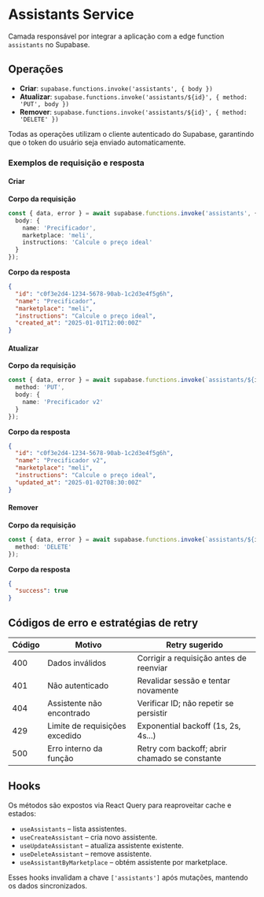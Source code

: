 # Assistants Service

Camada responsável por integrar a aplicação com a edge function `assistants` no Supabase.

## Operações
- **Criar**: `supabase.functions.invoke('assistants', { body })`
- **Atualizar**: `supabase.functions.invoke('assistants/${id}', { method: 'PUT', body })`
- **Remover**: `supabase.functions.invoke('assistants/${id}', { method: 'DELETE' })`

Todas as operações utilizam o cliente autenticado do Supabase, garantindo que o token do usuário seja enviado automaticamente.

### Exemplos de requisição e resposta

#### Criar
**Corpo da requisição**
```ts
const { data, error } = await supabase.functions.invoke('assistants', {
  body: {
    name: 'Precificador',
    marketplace: 'meli',
    instructions: 'Calcule o preço ideal'
  }
});
```
**Corpo da resposta**
```json
{
  "id": "c0f3e2d4-1234-5678-90ab-1c2d3e4f5g6h",
  "name": "Precificador",
  "marketplace": "meli",
  "instructions": "Calcule o preço ideal",
  "created_at": "2025-01-01T12:00:00Z"
}
```

#### Atualizar
**Corpo da requisição**
```ts
const { data, error } = await supabase.functions.invoke(`assistants/${id}`, {
  method: 'PUT',
  body: {
    name: 'Precificador v2'
  }
});
```
**Corpo da resposta**
```json
{
  "id": "c0f3e2d4-1234-5678-90ab-1c2d3e4f5g6h",
  "name": "Precificador v2",
  "marketplace": "meli",
  "instructions": "Calcule o preço ideal",
  "updated_at": "2025-01-02T08:30:00Z"
}
```

#### Remover
**Corpo da requisição**
```ts
const { data, error } = await supabase.functions.invoke(`assistants/${id}`, {
  method: 'DELETE'
});
```
**Corpo da resposta**
```json
{
  "success": true
}
```

## Códigos de erro e estratégias de retry

| Código | Motivo                           | Retry sugerido                               |
| ------ | --------------------------------- | -------------------------------------------- |
| 400    | Dados inválidos                  | Corrigir a requisição antes de reenviar       |
| 401    | Não autenticado                  | Revalidar sessão e tentar novamente          |
| 404    | Assistente não encontrado        | Verificar ID; não repetir se persistir       |
| 429    | Limite de requisições excedido   | Exponential backoff (1s, 2s, 4s...)          |
| 500    | Erro interno da função           | Retry com backoff; abrir chamado se constante|

## Hooks
Os métodos são expostos via React Query para reaproveitar cache e estados:

- `useAssistants` – lista assistentes.
- `useCreateAssistant` – cria novo assistente.
- `useUpdateAssistant` – atualiza assistente existente.
- `useDeleteAssistant` – remove assistente.
- `useAssistantByMarketplace` – obtém assistente por marketplace.

Esses hooks invalidam a chave `['assistants']` após mutações, mantendo os dados sincronizados.
